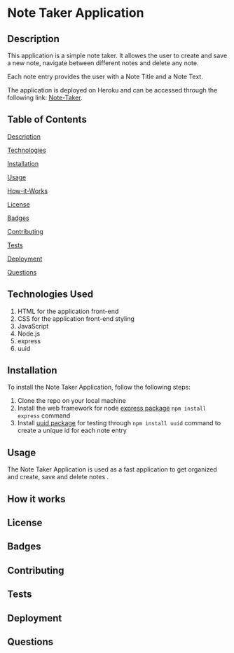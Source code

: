 # Note Taker Application
## Description

This application is a simple note taker. It allowes the user to create and save a new note, navigate between different notes and delete any note.

Each note entry provides the user with a Note Title and a Note Text.

The application is deployed on Heroku and can be accessed through the following link: [Note-Taker](https://fathomless-sierra-25537.herokuapp.com/).

## Table of Contents

[Description](#description)

[Technologies](#Technologies-used)

[Installation](#Installation)

[Usage](#usage)

[How-it-Works](#How-it-Works)

[License](#License)

[Badges](#Badges)

[Contributing](#contributing)

[Tests](#tests)

[Deployment](#Deployment)

[Questions](#questions)

## Technologies Used
1. HTML for the application front-end 
2. CSS for the application front-end styling
3. JavaScript
4. Node.js
5. express
6. uuid 

## Installation
To install the Note Taker Application, follow the following steps:
1. Clone the repo on your local machine
2. Install the web framework for node [express package](https://www.npmjs.com/package/inquirer) `npm install express` command
3. Install [uuid package](https://www.npmjs.com/package/jest) for testing through `npm install uuid` command to create a unique id for each note entry

## Usage
The Note Taker Application is used as a fast application to get organized  and create, save and delete notes .

## How it works

## License

## Badges

## Contributing

## Tests

## Deployment

## Questions

